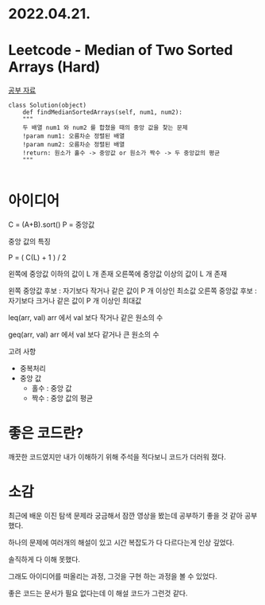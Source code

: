 # 2022.04.21.

# Leetcode - Median of Two Sorted Arrays (Hard)

[공부 자료](https://www.youtube.com/watch?v=5sIrz4d1-EM)

```
class Solution(object)
    def findMedianSortedArrays(self, num1, num2):
    """
    두 배열 num1 와 num2 를 합쳤을 때의 중앙 값을 찾는 문제
    !param num1: 오름차순 정렬된 배열
    !param num2: 오름차순 정렬된 배열
    !return: 원소가 홀수 -> 중앙값 or 원소가 짝수 -> 두 중앙값의 평균
    """ 
    
```

# 아이디어

C = (A+B).sort()
P = 중앙값

중앙 값의 특징

P = ( C(L) + 1 ) / 2

왼쪽에 중앙값 이하의 값이 L 개 존재 오른쪽에 중앙값 이상의 값이 L 개 존재

왼쪽 중앙값 후보 : 자기보다 작거나 같은 값이 P 개 이상인 최소값 오른쪽 중앙값 후보 : 자기보다 크거나 같은 값이 P 개 이상인 최대값

leq(arr, val)
arr 에서 val 보다 작거나 같은 원소의 수

geq(arr, val)
arr 에서 val 보다 같거나 큰 원소의 수

고려 사항

* 중복처리
* 중앙 값
    * 홀수 : 중앙 값
    * 짝수 : 중앙 값의 평균

# 좋은 코드란?

깨끗한 코드였지만 내가 이해하기 위해 주석을 적다보니 코드가 더러워 졌다.

# 소감

최근에 배운 이진 탐색 문제라 궁금해서 잠깐 영상을 봤는데 공부하기 좋을 것 같아 공부했다.

하나의 문제에 여러개의 해설이 있고 시간 복잡도가 다 다르다는게 인상 깊었다.

솔직하게 다 이해 못했다.

그래도 아이디어를 떠올리는 과정, 그것을 구현 하는 과정을 볼 수 있었다.

좋은 코드는 문서가 필요 없다는데 이 해설 코드가 그런것 같다.
